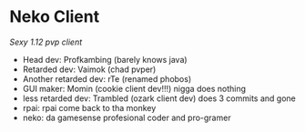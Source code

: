 # Neko Client

*Sexy 1.12 pvp client*

- Head dev: Profkambing (barely knows java)
- Retarded dev: Vaimok (chad pvper)
- Another retarded dev: rTe (renamed phobos)
- GUI maker: Momin (cookie client dev!!!) nigga does nothing
- less retarded dev: Trambled (ozark client dev) does 3 commits and gone
- rpai: rpai come back to tha monkey
- neko: da gamesense profesional coder and pro-gramer
